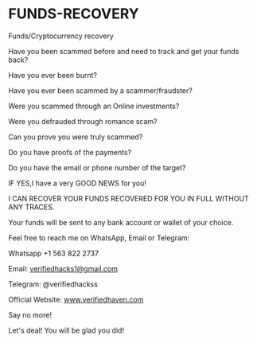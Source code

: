 # FUNDS-RECOVERY
Funds/Cryptocurrency recovery

Have you been scammed before and need to track and get your funds back?

Have you ever been burnt?

Have you ever been scammed by a scammer/fraudster?

Were you scammed through an Online investments?

Were you defrauded through romance scam?

Can you prove you were truly scammed?

Do you have proofs of the payments?

Do you have the email or phone number of the target?





IF YES,I have a very GOOD NEWS for you!





I CAN RECOVER YOUR FUNDS RECOVERED FOR YOU IN FULL WITHOUT ANY TRACES.

Your funds will be sent to any bank account or wallet of your choice.


Feel free to reach me on WhatsApp, Email or Telegram:


Whatsapp +1 563 822 2737

Email: verifiedhacks1@gmail.com

Telegram: @verifiedhackss

Official Website: www.verifiedhaven.com



Say no more!


Let's deal! You will be glad you did!

